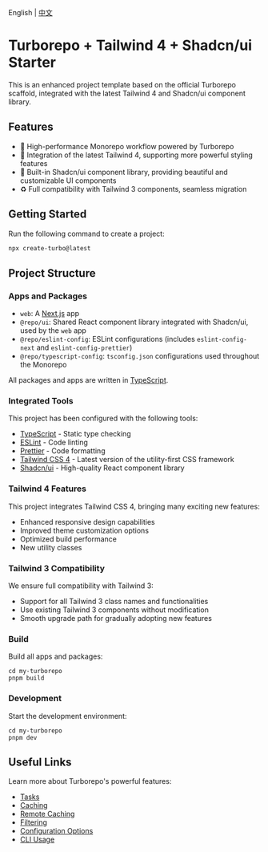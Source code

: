 English | [中文](./README.ZH.md)

# Turborepo + Tailwind 4 + Shadcn/ui Starter

This is an enhanced project template based on the official Turborepo scaffold, integrated with the latest Tailwind 4 and Shadcn/ui component library.

## Features

- 🚀 High-performance Monorepo workflow powered by Turborepo
- 💎 Integration of the latest Tailwind 4, supporting more powerful styling features
- 🎨 Built-in Shadcn/ui component library, providing beautiful and customizable UI components
- ♻️ Full compatibility with Tailwind 3 components, seamless migration

## Getting Started

Run the following command to create a project:

```sh
npx create-turbo@latest
```

## Project Structure

### Apps and Packages

- `web`: A [Next.js](https://nextjs.org/) app
- `@repo/ui`: Shared React component library integrated with Shadcn/ui, used by the `web` app
- `@repo/eslint-config`: ESLint configurations (includes `eslint-config-next` and `eslint-config-prettier`)
- `@repo/typescript-config`: `tsconfig.json` configurations used throughout the Monorepo

All packages and apps are written in [TypeScript](https://www.typescriptlang.org/).

### Integrated Tools

This project has been configured with the following tools:

- [TypeScript](https://www.typescriptlang.org/) - Static type checking
- [ESLint](https://eslint.org/) - Code linting
- [Prettier](https://prettier.io) - Code formatting
- [Tailwind CSS 4](https://tailwindcss.com) - Latest version of the utility-first CSS framework
- [Shadcn/ui](https://ui.shadcn.com) - High-quality React component library

### Tailwind 4 Features

This project integrates Tailwind CSS 4, bringing many exciting new features:

- Enhanced responsive design capabilities
- Improved theme customization options
- Optimized build performance
- New utility classes

### Tailwind 3 Compatibility

We ensure full compatibility with Tailwind 3:

- Support for all Tailwind 3 class names and functionalities
- Use existing Tailwind 3 components without modification
- Smooth upgrade path for gradually adopting new features

### Build

Build all apps and packages:

```
cd my-turborepo
pnpm build
```

### Development

Start the development environment:

```
cd my-turborepo
pnpm dev
```

## Useful Links

Learn more about Turborepo's powerful features:

- [Tasks](https://turbo.build/repo/docs/core-concepts/monorepos/running-tasks)
- [Caching](https://turbo.build/repo/docs/core-concepts/caching)
- [Remote Caching](https://turbo.build/repo/docs/core-concepts/remote-caching)
- [Filtering](https://turbo.build/repo/docs/core-concepts/monorepos/filtering)
- [Configuration Options](https://turbo.build/repo/docs/reference/configuration)
- [CLI Usage](https://turbo.build/repo/docs/reference/command-line-reference)
